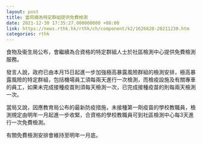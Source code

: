 ```yaml
---
layout: post
title: 當局續為特定群組提供免費檢測
date: 2021-12-30 17:35:27.000000000 +08:00
link: https://news.rthk.hk/rthk/ch/component/k2/1626620-20211230.htm
categories: rthk
---
```


食物及衞生局公布，會繼續為合資格的特定群組人士於社區檢測中心提供免費檢測服務。
 
發言人說，政府已由本月15日起進一步加強極高暴露風險群組的檢測安排，極高暴露風險的特定群組，包括機場員工須每兩天進行一次檢測，而檢疫設施及有關專車的員工，如果未完成接種疫苗則須每天檢測一次，已完成接種疫苗的則每兩天檢測一次。

當局又說，因應教育局公布的最新防疫措施，未接種第一劑疫苗的學校教職員，檢測規定由明年一月起進一步收緊，合資格的學校教職員可到社區檢測中心每3天進行一次免費檢測。
 
有關免費檢測安排會維持至明年一月底。
